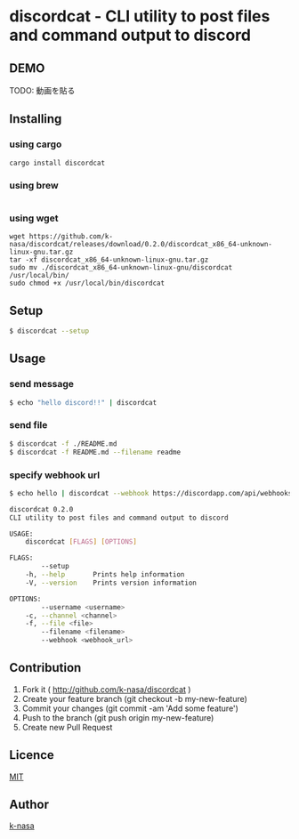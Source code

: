 # discordcat - CLI utility to post files and command output to discord


## DEMO

TODO: 動画を貼る


## Installing


### using cargo
```
cargo install discordcat
```


### using brew

```

```

### using wget

```
wget https://github.com/k-nasa/discordcat/releases/download/0.2.0/discordcat_x86_64-unknown-linux-gnu.tar.gz
tar -xf discordcat_x86_64-unknown-linux-gnu.tar.gz
sudo mv ./discordcat_x86_64-unknown-linux-gnu/discordcat /usr/local/bin/
sudo chmod +x /usr/local/bin/discordcat
```

## Setup

```bash
$ discordcat --setup
```

## Usage

### send message

```bash
$ echo "hello discord!!" | discordcat
```

### send file

```bash
$ discordcat -f ./README.md
$ discordcat -f README.md --filename readme
```


### specify webhook url

```bash
$ echo hello | discordcat --webhook https://discordapp.com/api/webhooks/hoge/huga
```

```bash
discordcat 0.2.0
CLI utility to post files and command output to discord

USAGE:
    discordcat [FLAGS] [OPTIONS]

FLAGS:
        --setup
    -h, --help       Prints help information
    -V, --version    Prints version information

OPTIONS:
        --username <username>
    -c, --channel <channel>
    -f, --file <file>
        --filename <filename>
        --webhook <webhook_url>
```

## Contribution

1. Fork it ( http://github.com/k-nasa/discordcat )
2. Create your feature branch (git checkout -b my-new-feature)
3. Commit your changes (git commit -am 'Add some feature')
4. Push to the branch (git push origin my-new-feature)
5. Create new Pull Request

## Licence

[MIT](https://github.com/k-nasa/discordcat/blob/master/LICENCE)

## Author

[k-nasa](https://github.com/k-nasa)
